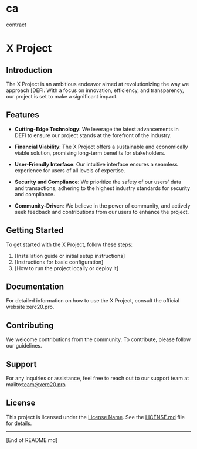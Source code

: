 # ca
contract
# X Project

## Introduction

The X Project is an ambitious endeavor aimed at revolutionizing the way we approach [DEFI. With a focus on innovation, efficiency, and transparency, our project is set to make a significant impact.

## Features

- **Cutting-Edge Technology**: We leverage the latest advancements in DEFI to ensure our project stands at the forefront of the industry.

- **Financial Viability**: The X Project offers a sustainable and economically viable solution, promising long-term benefits for stakeholders.

- **User-Friendly Interface**: Our intuitive interface ensures a seamless experience for users of all levels of expertise.

- **Security and Compliance**: We prioritize the safety of our users' data and transactions, adhering to the highest industry standards for security and compliance.

- **Community-Driven**: We believe in the power of community, and actively seek feedback and contributions from our users to enhance the project.

## Getting Started

To get started with the X Project, follow these steps:

1. [Installation guide or initial setup instructions]
2. [Instructions for basic configuration]
3. [How to run the project locally or deploy it]

## Documentation

For detailed information on how to use the X Project, consult the official website xerc20.pro.

## Contributing

We welcome contributions from the community. To contribute, please follow our guidelines.

## Support

For any inquiries or assistance, feel free to reach out to our support team at mailto:team@xerc20.pro

## License

This project is licensed under the [License Name](link/to/license). See the [LICENSE.md](LICENSE.md) file for details.

---


[End of README.md]
